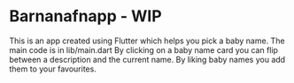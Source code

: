 # Barnanafnapp - WIP
This is an app created using Flutter which helps you pick a baby name. The main code is in lib/main.dart
By clicking on a baby name card you can flip between a description and the current name.
By liking baby names you add them to your favourites.


